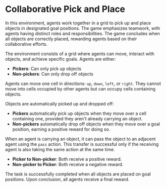 # **Collaborative Pick and Place**

In this environment, agents work together in a grid to pick up and place objects in designated goal positions. The game emphasizes teamwork, with agents having distinct roles and responsibilities. The game concludes when all objects are correctly placed, rewarding agents based on their collaborative efforts.

The environment consists of a grid where agents can move, interact with objects, and achieve specific goals. Agents are either:
- **Pickers**: Can only pick up objects
- **Non-pickers**: Can only drop off objects

Agents can move one cell in directions: `up`, `down`, `left`, or `right`. They cannot move into cells occupied by other agents but can occupy cells containing objects. 

Objects are automatically picked up and dropped off:
- **Pickers** automatically pick up objects when they move over a cell containing one, provided they aren't already carrying an object.
- **Non-pickers** automatically drop off objects when they move over a goal position, earning a positive reward for doing so.

When an agent is carrying an object, it can pass the object to an adjacent agent using the `pass` action. This transfer is successful only if the receiving agent is also taking the same action at the same time.
  - **Picker to Non-picker**: Both receive a positive reward.
  - **Non-picker to Picker**: Both receive a negative reward.

The task is successfully completed when all objects are placed on goal positions. Upon conclusion, all agents receive a final reward.

